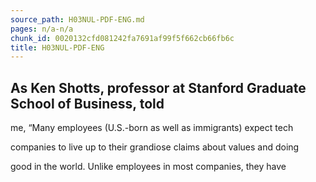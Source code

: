 ```yaml
---
source_path: H03NUL-PDF-ENG.md
pages: n/a-n/a
chunk_id: 0020132cfd081242fa7691af99f5f662cb66fb6c
title: H03NUL-PDF-ENG
---
```

## As Ken Shotts, professor at Stanford Graduate School of Business, told

me, “Many employees (U.S.-born as well as immigrants) expect tech

companies to live up to their grandiose claims about values and doing

good in the world. Unlike employees in most companies, they have
